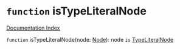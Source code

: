 # `function` isTypeLiteralNode

[Documentation Index](../README.md)

`function` isTypeLiteralNode(node: [Node](../interface.Node/README.md)): node `is` [TypeLiteralNode](../interface.TypeLiteralNode/README.md)